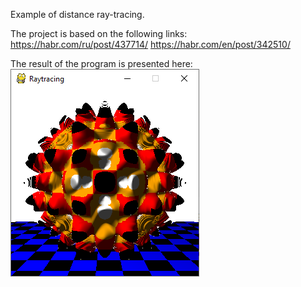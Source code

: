 Example of distance ray-tracing.

The project is based on the following links:
https://habr.com/ru/post/437714/
https://habr.com/en/post/342510/

The result of the program is presented here:
![Complicated surface](result.png "Result")

